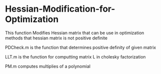 # Hessian-Modification-for-Optimization

This function Modifies Hessian matrix that can be use in optimization methods that hessian matrix is not positive definite

PDCheck.m is the function that determines positive definity of given matrix

LLT.m is the function for computting matrix L in cholesky factorization

PM.m computes multiplies of a polynomial


